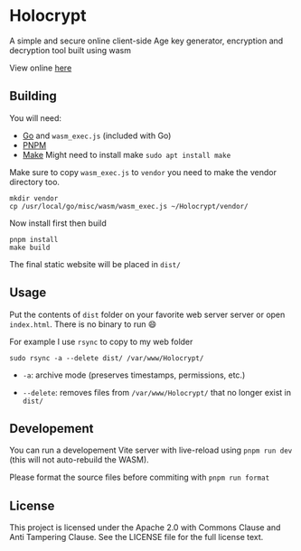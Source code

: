 # Holocrypt

A simple and secure online client-side Age key generator, encryption and decryption tool built using wasm

View online [here]()

## Building

You will need:

- [Go](https://go.dev/) and `wasm_exec.js` (included with Go)
- [PNPM](https://pnpm.io/)
- [Make]() Might need to install make `sudo apt install make`

Make sure to copy `wasm_exec.js` to `vendor` you need to make the vendor directory too.

```shell
mkdir vendor
cp /usr/local/go/misc/wasm/wasm_exec.js ~/Holocrypt/vendor/
```
Now install first then build

```shell
pnpm install
make build
```

The final static website will be placed in `dist/`

## Usage

Put the contents of `dist` folder on your favorite web server server or open `index.html`.
There is no binary to run 😄

For example I use `rsync` to copy to my web folder

```shell
sudo rsync -a --delete dist/ /var/www/Holocrypt/
```
* `-a`: archive mode (preserves timestamps, permissions, etc.)

* `--delete`: removes files from `/var/www/Holocrypt/` that no longer exist in `dist/`

## Developement

You can run a developement Vite server with live-reload using `pnpm run dev` (this will not auto-rebuild the WASM).

Please format the source files before commiting with `pnpm run format`

## License

This project is licensed under the Apache 2.0 with Commons Clause and Anti Tampering Clause. See the LICENSE file for the full license text.
